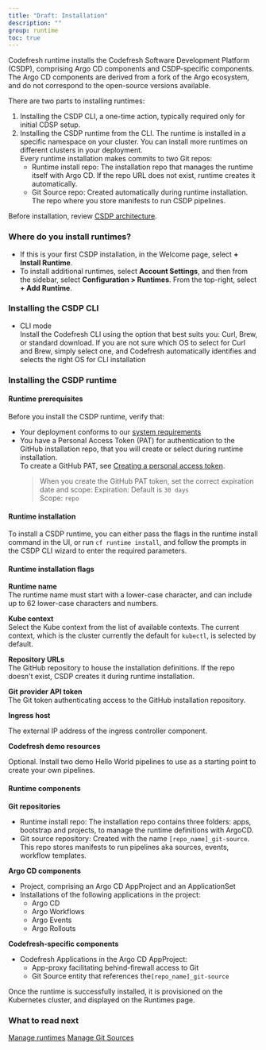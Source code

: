 ```yaml
---
title: "Draft: Installation"
description: ""
group: runtime
toc: true
---
```



Codefresh runtime installs the Codefresh Software Development Platform (CSDP), comprising Argo CD components and CSDP-specific components. The Argo CD components are derived from a fork of the Argo ecosystem, and do not correspond to the open-source versions available.

There are two parts to installing runtimes:
1. Installing the CSDP CLI, a one-time action, typically required only for initial CDSP setup.
2. Installing the CSDP runtime from the CLI. The runtime is installed in a specific namespace on your cluster. You can install more runtimes on different clusters in your deployment.  
 Every runtime installation makes commits to two Git repos: 
   * Runtime install repo: The installation repo that manages the runtime itself with Argo CD. If the repo URL does not exist, runtime creates it automatically.   
   * Git Source repo: Created automatically during runtime installation. The repo where you store manifests to run CSDP pipelines. 

Before installation, review [CSDP architecture]({{site.baseurl}}/docs/getting-started/architecture).


### Where do you install runtimes?
* If this is your first CSDP installation, in the Welcome page, select **+ Install Runtime**.
* To install additional runtimes, select **Account Settings**, and then from the sidebar, select **Configuration > Runtimes**. From the top-right, select **+ Add Runtime**.

### Installing the CSDP CLI
* CLI mode  
  Install the Codefresh CLI using the option that best suits you: Curl, Brew, or standard download. If you are not sure which OS to select for Curl and Brew, simply select one, and Codefresh automatically identifies and selects the right OS for CLI installation

### Installing the CSDP runtime

#### Runtime prerequisites
Before you install the CSDP runtime, verify that:
* Your deployment conforms to our [system requirements]({{site.baseurl}}/docs/runtime/monitor-manage-runtimes)
* You have a Personal Access Token (PAT) for authentication to the GitHub installation repo, that you will create or select during runtime installation.   
  To create a GitHub PAT, see [Creating a personal access token](https://docs.github.com/en/authentication/keeping-your-account-and-data-secure/creating-a-personal-access-token).
  > When you create the GitHub PAT token, set the correct expiration date and scope: 
   Expiration: Default is `30 days`  
   Scope: `repo`

#### Runtime installation
To install a CSDP runtime, you can either pass the flags in the runtime install command in the UI, or run `cf runtime install`, and follow the prompts in the CSDP CLI wizard to enter the required parameters.

#### Runtime installation flags

**Runtime name**  
   The runtime name must start with a lower-case character, and can include up to 62 lower-case characters and numbers.

**Kube context**  
  Select the Kube context from the list of available contexts. The current context, which is the cluster currently the default for `kubectl`,
   is selected by default.  

**Repository URLs**  
  The GitHub repository to house the installation definitions. If the repo doesn't exist, CSDP creates it during runtime installation.  

**Git provider API token**  
  The Git token authenticating access to the GitHub installation repository.  

**Ingress host**  

  The external IP address of the ingress controller component.  


**Codefresh demo resources**  

  Optional. Install two demo Hello World pipelines to use as a starting point to create your own pipelines.

#### Runtime components

**Git repositories**   
 
* Runtime install repo: The installation repo contains three folders: apps, bootstrap and projects, to manage the runtime definitions with ArgoCD.  
* Git source repository: Created with the name `[repo_name]_git-source`. This repo stores manifests to run pipelines aka sources, events, workflow templates.

**Argo CD components**  

* Project, comprising an Argo CD AppProject and an ApplicationSet
* Installations of the following applications in the project:
  * Argo CD 
  * Argo Workflows 
  * Argo Events
  * Argo Rollouts
  
**Codefresh-specific components**  

* Codefresh Applications in the Argo CD AppProject:  
  * App-proxy facilitating behind-firewall access to Git 
  * Git Source entity that references the`[repo_name]_git-source`  

Once the runtime is successfully installed, it is provisioned on the Kubernetes cluster, and displayed on the Runtimes page. 

### What to read next
[Manage runtimes]({{site.baseurl}}/docs/runtime/monitor-manage-runtimes/)
[Manage Git Sources]({{site.baseurl}}/docs/runtime/git-sources/)

